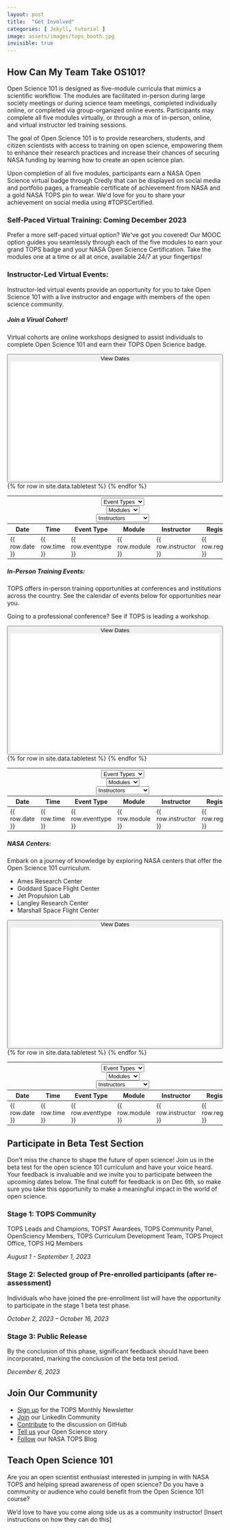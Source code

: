 ```yaml
---
layout: post
title:  "Get Involved"
categories: [ Jekyll, tutorial ]
image: assets/images/tops_booth.jpg
invisible: true
---
```


## How Can My Team Take OS101?
Open Science 101 is designed as five-module curricula that mimics a scientific workflow. The modules are facilitated in-person during large society meetings or during science team meetings, completed individually online, or completed via group-organized online events. Participants may complete all five modules virtually, or through a mix of in-person, online, and virtual instructor led training sessions.

The goal of Open Science 101 is to provide researchers, students, and citizen scientists with access to training on open science, empowering them to enhance their research practices and increase their chances of securing NASA funding by learning how to create an open science plan.

Upon completion of all five modules, participants earn a NASA Open Science virtual badge through Credly that can be displayed on social media and portfolio pages, a frameable certificate of achievement from NASA and a gold NASA TOPS pin to wear. We'd love for you to share your achievement on social media using #TOPSCertified.

### Self-Paced Virtual Training: Coming December 2023
Prefer a more self-paced virtual option? We've got you covered! Our MOOC option guides you seamlessly through each of the five modules to earn your grand TOPS badge and your NASA Open Science Certification. Take the modules one at a time or all at once, available 24/7 at your fingertips!

### Instructor-Led Virtual Events:
Instructor-led virtual events provide an opportunity for you to take Open Science 101 with a live instructor and engage with members of the open science community.

##### Join a Virual Cohort!
Virtual cohorts are online workshops designed to assist individuals to complete Open Science 101 and earn their TOPS Open Science badge.

<div class="tops_expandable_table tops_table">
    <button class="tops_expandable_opt">
		<span>View Dates</span>
		<span><img class="tops_expandable_arrow" src="../assets/images/expand_down.png"></span>
	</button>
	<div class="tops_table_holder">
	<table>
	  <thead>
	    <tr>
			<th class="tops_table_filters" colspan="6">
				<div>
					<select data-col-index="2">
						<option selected>Event Types</option>
						<option value="Event Type 1">Event Type 1</option>
						<option value="Event Type 2">Event Type 2</option>
						<option value="Event Type 3">Event Type 3</option>
						<option value="Event Type 4">Event Type 4</option>
					</select>
				</div>
				<div>
					<select data-col-index="3">
						<option selected>Modules</option>
						<option value="1">Module 1</option>
						<option value="2">Module 2</option>
						<option value="3">Module 3</option>
						<option value="4">Module 4</option>
						<option value="5">Module 5</option>
					</select>
				</div>
				<div>
					<select data-col-index="4">
						<option selected>Instructors</option>
						<option value="Person's Name 1">Person's Name 1</option>
						<option value="Person's Name 2">Person's Name 2</option>
						<option value="Person's Name 3">Person's Name 3</option>
						<option value="Person's Name 4">Person's Name 4</option>
					</select>
				</div>
			</th>
		</tr>
		<tr>
			<th>Date</th><th>Time</th><th>Event Type</th><th>Module</th><th>Instructor</th><th>Register</th>
		</tr>
	  </thead>
	  <tbody>
		{% for row in site.data.tabletest %}
		  <tr>
			<td>{{ row.date }}</td>
			<td>{{ row.time }}</td>
			<td>{{ row.eventtype }}</td>
			<td>{{ row.module }}</td>
			<td>{{ row.instructor }}</td>
			<td>{{ row.register }}</td>
		  </tr>
		{% endfor %}
	  </tbody>
	</table>
	</div>
</div>

##### In-Person Training Events:
TOPS offers in-person training opportunities at conferences and institutions across the country. See the calendar of events below for opportunities near you.

Going to a professional conference? See if TOPS is leading a workshop.

<div class="tops_expandable_table tops_table">
    <button class="tops_expandable_opt">
		<span>View Dates</span>
		<span><img class="tops_expandable_arrow" src="../assets/images/expand_down.png"></span>
	</button>
	<div class="tops_table_holder">
	<table>
	  <thead>
	    <tr>
			<th class="tops_table_filters" colspan="6">
				<div>
					<select data-col-index="2">
						<option selected>Event Types</option>
						<option value="Event Type 1">Event Type 1</option>
						<option value="Event Type 2">Event Type 2</option>
						<option value="Event Type 3">Event Type 3</option>
						<option value="Event Type 4">Event Type 4</option>
					</select>
				</div>
				<div>
					<select data-col-index="3">
						<option selected>Modules</option>
						<option value="1">Module 1</option>
						<option value="2">Module 2</option>
						<option value="3">Module 3</option>
						<option value="4">Module 4</option>
						<option value="5">Module 5</option>
					</select>
				</div>
				<div>
					<select data-col-index="4">
						<option selected>Instructors</option>
						<option value="Person's Name 1">Person's Name 1</option>
						<option value="Person's Name 2">Person's Name 2</option>
						<option value="Person's Name 3">Person's Name 3</option>
						<option value="Person's Name 4">Person's Name 4</option>
					</select>
				</div>
			</th>
		</tr>
		<tr>
			<th>Date</th><th>Time</th><th>Event Type</th><th>Module</th><th>Instructor</th><th>Register</th>
		</tr>
	  </thead>
	  <tbody>
		{% for row in site.data.tabletest %}
		  <tr>
			<td>{{ row.date }}</td>
			<td>{{ row.time }}</td>
			<td>{{ row.eventtype }}</td>
			<td>{{ row.module }}</td>
			<td>{{ row.instructor }}</td>
			<td>{{ row.register }}</td>
		  </tr>
		{% endfor %}
	  </tbody>
	</table>
	</div>
</div>

##### NASA Centers:
Embark on a journey of knowledge by exploring NASA centers that offer the Open Science 101 curriculum.
* Ames Research Center
* Goddard Space Flight Center
* Jet Propulsion Lab
* Langley Research Center
* Marshall Space Flight Center

<div class="tops_expandable_table tops_table">
    <button class="tops_expandable_opt">
		<span>View Dates</span>
		<span><img class="tops_expandable_arrow" src="../assets/images/expand_down.png"></span>
	</button>
	<div class="tops_table_holder">
	<table>
	  <thead>
	    <tr>
			<th class="tops_table_filters" colspan="6">
				<div>
					<select data-col-index="2">
						<option selected>Event Types</option>
						<option value="Event Type 1">Event Type 1</option>
						<option value="Event Type 2">Event Type 2</option>
						<option value="Event Type 3">Event Type 3</option>
						<option value="Event Type 4">Event Type 4</option>
					</select>
				</div>
				<div>
					<select data-col-index="3">
						<option selected>Modules</option>
						<option value="1">Module 1</option>
						<option value="2">Module 2</option>
						<option value="3">Module 3</option>
						<option value="4">Module 4</option>
						<option value="5">Module 5</option>
					</select>
				</div>
				<div>
					<select data-col-index="4">
						<option selected>Instructors</option>
						<option value="Person's Name 1">Person's Name 1</option>
						<option value="Person's Name 2">Person's Name 2</option>
						<option value="Person's Name 3">Person's Name 3</option>
						<option value="Person's Name 4">Person's Name 4</option>
					</select>
				</div>
			</th>
		</tr>
		<tr>
			<th>Date</th><th>Time</th><th>Event Type</th><th>Module</th><th>Instructor</th><th>Register</th>
		</tr>
	  </thead>
	  <tbody>
		{% for row in site.data.tabletest %}
		  <tr>
			<td>{{ row.date }}</td>
			<td>{{ row.time }}</td>
			<td>{{ row.eventtype }}</td>
			<td>{{ row.module }}</td>
			<td>{{ row.instructor }}</td>
			<td>{{ row.register }}</td>
		  </tr>
		{% endfor %}
	  </tbody>
	</table>
	</div>
</div>

## Participate in Beta Test Section
Don't miss the chance to shape the future of open science!  Join us in the beta test for the open science 101 curriculum and have your voice heard.  Your feedback is invaluable and we invite you to participate between the upcoming dates below.  The final cutoff for feedback is on Dec 6th, so make sure you take this opportunity to make a meaningful impact in the world of open science.

### Stage 1: TOPS Community
TOPS Leads and Champions, TOPST Awardees, TOPS Community Panel, OpenSciency Members, TOPS Curriculum Development Team, TOPS Project Office, TOPS HQ Members

*August 1 - September 1, 2023*

### Stage 2: Selected group of Pre-enrolled participants (after re-assessment)
Individuals who have joined the pre-enrollment list will have the opportunity to participate in the stage 1 beta test phase.

*October 2, 2023 – October 16, 2023*

### Stage 3: Public Release
By the conclusion of this phase, significant feedback should have been incorporated, marking the conclusion of the beta test period.

*December 6, 2023*

## Join Our Community
* [Sign up](https://nasa.github.io/Transform-to-Open-Science/signup/) for the TOPS Monthly Newsletter
* [Join](https://www.linkedin.com/groups/12833665/) our LinkedIn Community
* [Contribute](https://github.com/nasa/Transform-to-Open-Science/discussions) to the discussion on GitHub
* [Tell us](https://docs.google.com/forms/d/e/1FAIpQLSfRXn48_rAlmZbV1s29tJn5-Awtf8DmCjzJjtSu9Gb7VD6hfg/viewform) your Open Science story
* [Follow](https://blogs.nasa.gov/transformtoopenscience/) our NASA TOPS Blog

## Teach Open Science 101
Are you an open scientist enthusiast interested in jumping in with NASA TOPS and helping spread awareness of open science? Do you have a community or audience who could benefit from the Open Science 101 course?

We’d love to have you come along side us as a community instructor!
[Insert instructions on how they can do this]
